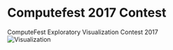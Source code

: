 # Computefest 2017 Contest
ComputeFest Exploratory Visualization Contest 2017  
![Visualization](/images/logo.png)
